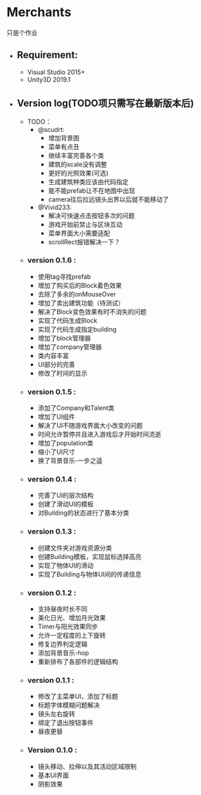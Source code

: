 # **Merchants**
只是个作业


* ## **Requirement:**
    + Visual Studio 2015+
    + Unity3D 2019.1

* ## **Version log**(TODO项只需写在最新版本后)
    - TODO：
        + @scudrt:
            - 增加背景图
            - 菜单有点丑
            - 继续丰富完善各个类
            - 建筑的scale没有调整
            - 更好的光照效果(可选)
            - 生成建筑种类应该由代码指定
            - 能不能prefab让不在地图中出现
            - camera往后拉远镜头出界以后就不能移动了
        + @Vivid233:
            - 解决可快速点击按钮多次的问题
            - 游戏开始前禁止与区块互动
            - 菜单界面大小需要适配
            - scrollRect报错解决一下？
    + ### **version 0.1.6** :
        - 使用tag寻找prefab
        - 增加了购买后的Block着色效果
        - 去除了多余的onMouseOver
        - 增加了卖出建筑功能（待测试）
        - 解决了Block变色效果有时不消失的问题
        - 实现了代码生成Block
        - 实现了代码生成指定building
        - 增加了block管理器
        - 增加了company管理器
        - 类内容丰富
        - UI部分的完善
        - 修改了时间的显示
    + ### **version 0.1.5** :
        - 添加了Company和Talent类
        - 增加了UI组件
        - 解决了UI不随游戏界面大小改变的问题
        - 时间允许暂停并且进入游戏后才开始时间流逝
        - 增加了population类
        - 缩小了UI尺寸
        - 换了背景音乐-一步之遥
	+ ### **version 0.1.4** :
		- 完善了UI的层次结构
		- 创建了滑动UI的模板
		- 对Building的状态进行了基本分类
    + ### **version 0.1.3** :
		- 创建文件夹对游戏资源分类
		- 创建Building模板，实现鼠标选择高亮
		- 实现了物体UI的滑动
		- 实现了Building与物体UI间的传递信息
    + ### **version 0.1.2** :
        - 支持昼夜时长不同
        - 美化日光、增加月光效果
        - Timer与阳光效果同步
        - 允许一定程度的上下旋转
        - 修复边界判定逻辑
        - 添加背景音乐-hop
        - 重新排布了各部件的逻辑结构   
    + ### **version 0.1.1** :
        - 修改了主菜单UI，添加了标题
        - 标题字体模糊问题解决
        - 镜头左右旋转
        - 绑定了退出按钮事件
        - 昼夜更替   
    + ### **Version 0.1.0** :
        - 镜头移动、拉伸以及其活动区域限制
        - 基本UI界面
        - 阴影效果
